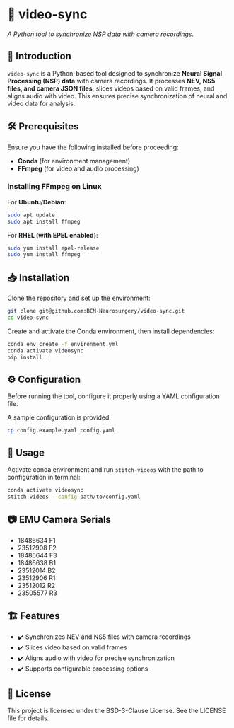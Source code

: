 # 🎥 **video-sync**  
*A Python tool to synchronize NSP data with camera recordings.*

## 📌 Introduction  
`video-sync` is a Python-based tool designed to synchronize **Neural Signal Processing (NSP) data** with camera recordings. It processes **NEV, NS5 files, and camera JSON files**, slices videos based on valid frames, and aligns audio with video. This ensures precise synchronization of neural and video data for analysis.

## 🛠️ Prerequisites  
Ensure you have the following installed before proceeding:  

- **Conda** (for environment management)  
- **FFmpeg** (for video and audio processing)

### Installing FFmpeg on Linux  

For **Ubuntu/Debian**:  
```sh
sudo apt update
sudo apt install ffmpeg
```

For **RHEL (with EPEL enabled)**:
```sh
sudo yum install epel-release
sudo yum install ffmpeg
```

## 📥 Installation
Clone the repository and set up the environment:
```sh
git clone git@github.com:BCM-Neurosurgery/video-sync.git
cd video-sync
```

Create and activate the Conda environment, then install dependencies:
```sh
conda env create -f environment.yml
conda activate videosync
pip install .
```

## ⚙️ Configuration
Before running the tool, configure it properly using a YAML configuration file.

A sample configuration is provided:
```sh
cp config.example.yaml config.yaml
```

## 🚀 Usage
Activate conda environment and run `stitch-videos` with the path to configuration in terminal:

```sh
conda activate videosync
stitch-videos --config path/to/config.yaml
```

## 📷 EMU Camera Serials

- 18486634 F1
- 23512908 F2
- 18486644 F3
- 18486638 B1
- 23512014 B2
- 23512906 R1
- 23512012 R2
- 23505577 R3

## 🏗️ Features

- ✔️ Synchronizes NEV and NS5 files with camera recordings
- ✔️ Slices video based on valid frames
- ✔️ Aligns audio with video for precise synchronization
- ✔️ Supports configurable processing options

## 📜 License

This project is licensed under the BSD-3-Clause License. See the LICENSE file for details.
